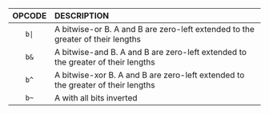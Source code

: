 | OPCODE | DESCRIPTION                                                                     |
|:------:|:--------------------------------------------------------------------------------|
| `b\|`  | A bitwise-or B. A and B are zero-left extended to the greater of their lengths  |
|  `b&`  | A bitwise-and B. A and B are zero-left extended to the greater of their lengths |
|  `b^`  | A bitwise-xor B. A and B are zero-left extended to the greater of their lengths |
|  `b~`  | A with all bits inverted                                                        |
